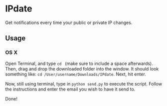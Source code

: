 # IPdate
Get notifications every time your public or private IP changes.

## Usage
### OS X
Open Terminal, and type `cd ` (make sure to include a space afterwards). Then, drag and drop the downloaded folder into the window. It should look something like: `cd /User/username/Downloads/IPdate`. Next, hit enter.  

Now, still using terminal, type in `python send.py` to execute the script. Follow the instructions and enter the email you wish to have it send to.

Done!